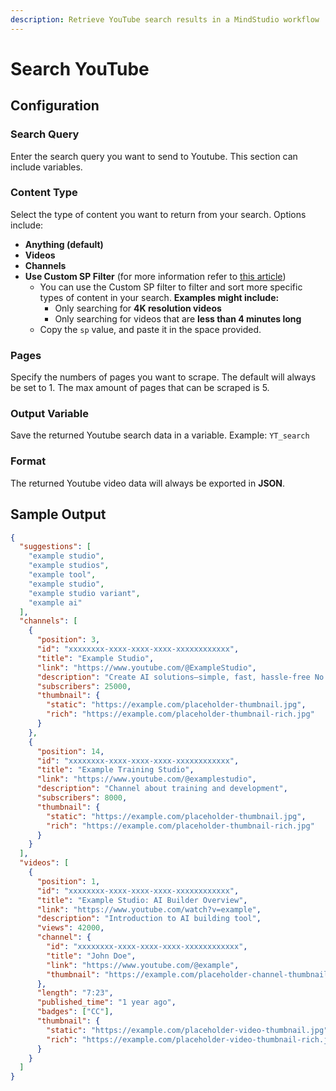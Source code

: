 ```yaml
---
description: Retrieve YouTube search results in a MindStudio workflow
---
```


# Search YouTube

## Configuration&#x20;

### Search Query

Enter the search query you want to send to Youtube. This section can include variables.

### Content Type

Select the type of content you want to return from your search. Options include:

* **Anything (default)**
* **Videos**
* **Channels**
* **Use Custom SP Filter** (for more information refer to [this article](https://serpapi.com/blog/youtube-sp-filters-paginating-sorting-and-filtering-with-the-youtube-api/))
  * You can use the Custom SP filter to filter and sort more specific types of content in your search. **Examples might include:**
    * Only searching for **4K resolution videos**
    * Only searching for videos that are **less than 4 minutes long**
  * Copy the `sp` value, and paste it in the space provided.&#x20;

### Pages

Specify the numbers of pages you want to scrape. The default will always be set to 1. The max amount of pages that can be scraped is 5.

### Output Variable&#x20;

Save the returned Youtube search data in a variable. Example: `YT_search`

### Format&#x20;

The returned Youtube video data will always be exported in **JSON**.&#x20;

## Sample Output

```json
{
  "suggestions": [
    "example studio",
    "example studios",
    "example tool",
    "example studio",
    "example studio variant",
    "example ai"
  ],
  "channels": [
    {
      "position": 3,
      "id": "xxxxxxxx-xxxx-xxxx-xxxx-xxxxxxxxxxxx",
      "title": "Example Studio",
      "link": "https://www.youtube.com/@ExampleStudio",
      "description": "Create AI solutions–simple, fast, hassle-free No expertise required",
      "subscribers": 25000,
      "thumbnail": {
        "static": "https://example.com/placeholder-thumbnail.jpg",
        "rich": "https://example.com/placeholder-thumbnail-rich.jpg"
      }
    },
    {
      "position": 14,
      "id": "xxxxxxxx-xxxx-xxxx-xxxx-xxxxxxxxxxxx",
      "title": "Example Training Studio",
      "link": "https://www.youtube.com/@examplestudio",
      "description": "Channel about training and development",
      "subscribers": 8000,
      "thumbnail": {
        "static": "https://example.com/placeholder-thumbnail.jpg",
        "rich": "https://example.com/placeholder-thumbnail-rich.jpg"
      }
    }
  ],
  "videos": [
    {
      "position": 1,
      "id": "xxxxxxxx-xxxx-xxxx-xxxx-xxxxxxxxxxxx",
      "title": "Example Studio: AI Builder Overview",
      "link": "https://www.youtube.com/watch?v=example",
      "description": "Introduction to AI building tool",
      "views": 42000,
      "channel": {
        "id": "xxxxxxxx-xxxx-xxxx-xxxx-xxxxxxxxxxxx",
        "title": "John Doe",
        "link": "https://www.youtube.com/@example",
        "thumbnail": "https://example.com/placeholder-channel-thumbnail.jpg"
      },
      "length": "7:23",
      "published_time": "1 year ago",
      "badges": ["CC"],
      "thumbnail": {
        "static": "https://example.com/placeholder-video-thumbnail.jpg",
        "rich": "https://example.com/placeholder-video-thumbnail-rich.jpg"
      }
    }
  ]
}
```

